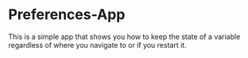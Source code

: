 # Preferences-App
This is a simple app that shows you how to keep the state of a variable regardless of where you navigate to or if you restart it.
